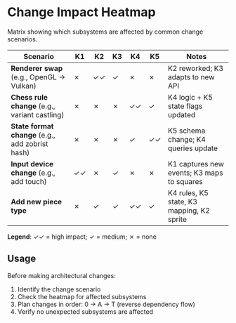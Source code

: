# Change Impact Heatmap

Matrix showing which subsystems are affected by common change scenarios.

| Scenario | K1 | K2 | K3 | K4 | K5 | Notes |
|----------|----|----|----|----|-----|-------|
| **Renderer swap** (e.g., OpenGL → Vulkan) | ✗ | ✓✓ | ✓ | ✗ | ✗ | K2 reworked; K3 adapts to new API |
| **Chess rule change** (e.g., variant castling) | ✗ | ✗ | ✗ | ✓✓ | ✓ | K4 logic + K5 state flags updated |
| **State format change** (e.g., add zobrist hash) | ✗ | ✗ | ✗ | ✓ | ✓✓ | K5 schema change; K4 queries update |
| **Input device change** (e.g., add touch) | ✓✓ | ✗ | ✓ | ✗ | ✗ | K1 captures new events; K3 maps to squares |
| **Add new piece type** | ✗ | ✓ | ✓ | ✓✓ | ✓ | K4 rules, K5 state, K3 mapping, K2 sprite |

**Legend**: ✓✓ = high impact; ✓ = medium; ✗ = none

## Usage

Before making architectural changes:
1. Identify the change scenario
2. Check the heatmap for affected subsystems
3. Plan changes in order: 0 → A → T (reverse dependency flow)
4. Verify no unexpected subsystems are affected
